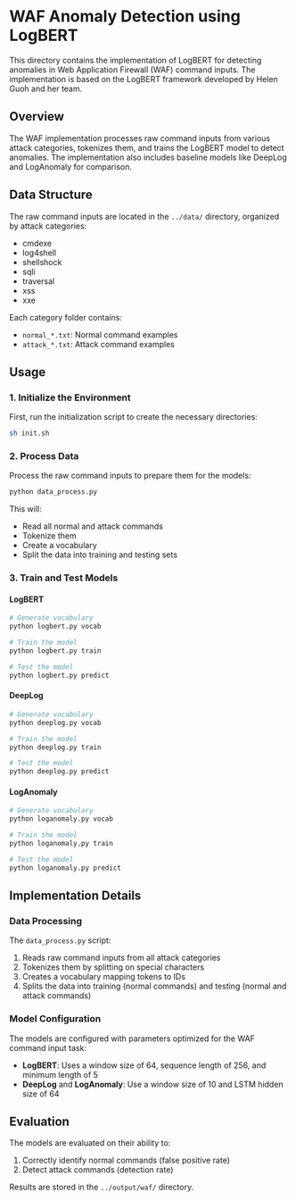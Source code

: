 # WAF Anomaly Detection using LogBERT

This directory contains the implementation of LogBERT for detecting anomalies in Web Application Firewall (WAF) command inputs. The implementation is based on the LogBERT framework developed by Helen Guoh and her team.

## Overview

The WAF implementation processes raw command inputs from various attack categories, tokenizes them, and trains the LogBERT model to detect anomalies. The implementation also includes baseline models like DeepLog and LogAnomaly for comparison.

## Data Structure

The raw command inputs are located in the `../data/` directory, organized by attack categories:
- cmdexe
- log4shell
- shellshock
- sqli
- traversal
- xss
- xxe

Each category folder contains:
- `normal_*.txt`: Normal command examples
- `attack_*.txt`: Attack command examples

## Usage

### 1. Initialize the Environment

First, run the initialization script to create the necessary directories:

```bash
sh init.sh
```

### 2. Process Data

Process the raw command inputs to prepare them for the models:

```bash
python data_process.py
```

This will:
- Read all normal and attack commands
- Tokenize them
- Create a vocabulary
- Split the data into training and testing sets

### 3. Train and Test Models

#### LogBERT

```bash
# Generate vocabulary
python logbert.py vocab

# Train the model
python logbert.py train

# Test the model
python logbert.py predict
```

#### DeepLog

```bash
# Generate vocabulary
python deeplog.py vocab

# Train the model
python deeplog.py train

# Test the model
python deeplog.py predict
```

#### LogAnomaly

```bash
# Generate vocabulary
python loganomaly.py vocab

# Train the model
python loganomaly.py train

# Test the model
python loganomaly.py predict
```

## Implementation Details

### Data Processing

The `data_process.py` script:
1. Reads raw command inputs from all attack categories
2. Tokenizes them by splitting on special characters
3. Creates a vocabulary mapping tokens to IDs
4. Splits the data into training (normal commands) and testing (normal and attack commands)

### Model Configuration

The models are configured with parameters optimized for the WAF command input task:

- **LogBERT**: Uses a window size of 64, sequence length of 256, and minimum length of 5
- **DeepLog** and **LogAnomaly**: Use a window size of 10 and LSTM hidden size of 64

## Evaluation

The models are evaluated on their ability to:
1. Correctly identify normal commands (false positive rate)
2. Detect attack commands (detection rate)

Results are stored in the `../output/waf/` directory. 